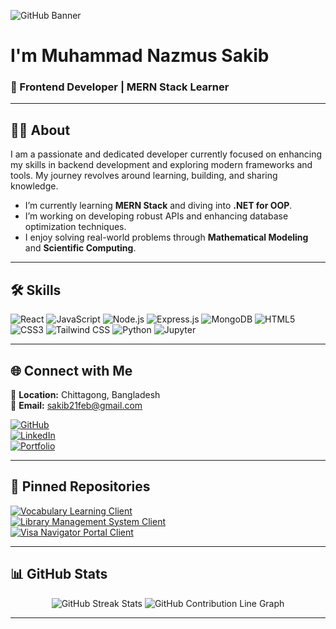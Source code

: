 ![GitHub Banner](https://i.ibb.co.com/X5m31bP/wp8903890-mern-stack-wallpapers.jpg)

# I'm Muhammad Nazmus Sakib  
### 🌟 Frontend Developer | MERN Stack Learner  

---

## 👩‍💻 **About**  
I am a passionate and dedicated developer currently focused on enhancing my skills in backend development and exploring modern frameworks and tools. My journey revolves around learning, building, and sharing knowledge.  

-  I’m currently learning **MERN Stack** and diving into **.NET for OOP**.  
-  I’m working on developing robust APIs and enhancing database optimization techniques.  
-  I enjoy solving real-world problems through **Mathematical Modeling** and **Scientific Computing**.  

---

## 🛠️ **Skills**

![React](https://img.shields.io/badge/React-61DAFB?style=for-the-badge&logo=react&logoColor=black)
![JavaScript](https://img.shields.io/badge/JavaScript-F7DF1E?style=for-the-badge&logo=javascript&logoColor=black)
![Node.js](https://img.shields.io/badge/Node.js-339933?style=for-the-badge&logo=nodedotjs&logoColor=white)
![Express.js](https://img.shields.io/badge/Express.js-000000?style=for-the-badge&logo=express&logoColor=white)
![MongoDB](https://img.shields.io/badge/MongoDB-4EA94B?style=for-the-badge&logo=mongodb&logoColor=white)
![HTML5](https://img.shields.io/badge/HTML5-E34F26?style=for-the-badge&logo=html5&logoColor=white)
![CSS3](https://img.shields.io/badge/CSS3-1572B6?style=for-the-badge&logo=css3&logoColor=white)
![Tailwind CSS](https://img.shields.io/badge/TailwindCSS-38B2AC?style=for-the-badge&logo=tailwind-css&logoColor=white)
![Python](https://img.shields.io/badge/Python-3776AB?style=for-the-badge&logo=python&logoColor=white)
![Jupyter](https://img.shields.io/badge/Jupyter-F37626?style=for-the-badge&logo=jupyter&logoColor=white)

---

## 🌐 **Connect with Me**  
📍 **Location:** Chittagong, Bangladesh  
📧 **Email:** [sakib21feb@gmail.com](mailto:sakib21feb@gmail.com)  

[![GitHub](https://img.shields.io/badge/GitHub-181717?style=for-the-badge&logo=github&logoColor=white)](https://github.com/MuhammadNazmusSakib)  
[![LinkedIn](https://img.shields.io/badge/LinkedIn-0A66C2?style=for-the-badge&logo=linkedin&logoColor=white)](https://www.linkedin.com/in/muhammad-nazmus-sakib/)  
[![Portfolio](https://img.shields.io/badge/Website-4285F4?style=for-the-badge&logo=google-chrome&logoColor=white)](https://muhammad-nazmus-sakib.web.app/)  

---

## 📌 **Pinned Repositories**

[![Vocabulary Learning Client](https://github-readme-stats.vercel.app/api/pin/?username=MuhammadNazmusSakib&repo=Vocabulary-Learning-Client-&cache_seconds=3600)](https://github.com/MuhammadNazmusSakib/Vocabulary-Learning-Client-)  
[![Library Management System Client](https://github-readme-stats.vercel.app/api/pin/?username=MuhammadNazmusSakib&repo=Library-Management-System-Client&cache_seconds=60)](https://github.com/MuhammadNazmusSakib/Library-Management-System-Client)  
[![Visa Navigator Portal Client](https://github-readme-stats.vercel.app/api/pin/?username=MuhammadNazmusSakib&repo=Visa-Navigator-Portal-Client&cache_seconds=60)](https://github.com/MuhammadNazmusSakib/Visa-Navigator-Portal-Client)  

---

## 📊 **GitHub Stats**

<div align="center">
  <img src="https://github-readme-streak-stats.herokuapp.com/?user=MuhammadNazmusSakib" alt="GitHub Streak Stats" />
  <img src="https://github-profile-summary-cards.vercel.app/api/cards/profile-details?username=MuhammadNazmusSakib&theme=default" alt="GitHub Contribution Line Graph" />
</div>

---
